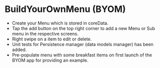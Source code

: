 # BuildYourOwnMenu (BYOM)
- Create your Menu which is stored in coreData.
- Tap the add button on the top right corner to add a new Menu or Sub menu in the respective screens.
- Right swipe on a item to edit or delete.
- Unit tests for Persistence manager (data models manager) has been added.
- Pre-populate menu with some breakfast items on first launch of the BYOM app for providing an example.
